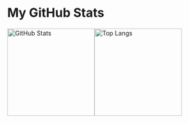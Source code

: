 # My GitHub Stats

<div style="display: flex; align-items: flex-start;">
  <img src="https://github-readme-stats.vercel.app/api?username=slaav1k" alt="GitHub Stats" style="height: 200px;">
  <img src="https://github-readme-stats.vercel.app/api/top-langs/?username=slaav1k&layout=compact" alt="Top Langs" style="height: 200px;">
</div>

